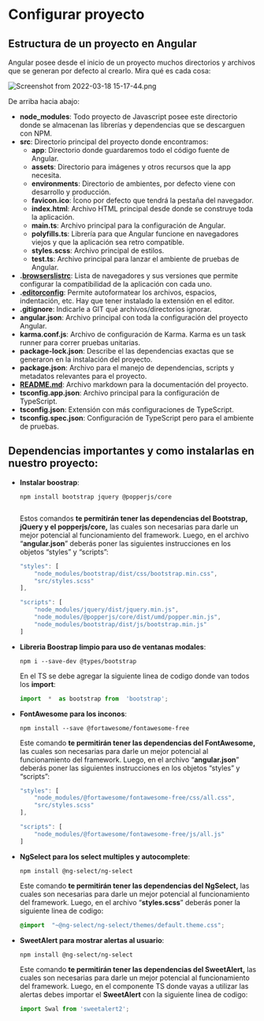 ﻿# Configurar proyecto

## Estructura de un proyecto en Angular
Angular posee desde el inicio de un proyecto muchos directorios y archivos que se generan por defecto al crearlo. Mira qué es cada cosa:

![Screenshot from 2022-03-18 15-17-44.png](https://static.platzi.com/media/user_upload/Screenshot%20from%202022-03-18%2015-17-44-f18ee55c-0a80-46bc-8566-1a41df1daf38.jpg)

De arriba hacia abajo:

-   **node_modules**: Todo proyecto de Javascript posee este directorio donde se almacenan las librerías y dependencias que se descarguen con NPM.
-   **src**: Directorio principal del proyecto donde encontramos:
    -   **app**: Directorio donde guardaremos todo el código fuente de Angular.
    -   **assets**: Directorio para imágenes y otros recursos que la app necesita.
    -   **environments**: Directorio de ambientes, por defecto viene con desarrollo y producción.
    -   **favicon.ico**: Ícono por defecto que tendrá la pestaña del navegador.
    -   **index.html**: Archivo HTML principal desde donde se construye toda la aplicación.
    -   **main.ts**: Archivo principal para la configuración de Angular.
    -   **polyfills.ts**: Librería para que Angular funcione en navegadores viejos y que la aplicación sea retro compatible.
    -   **styles.scss**: Archivo principal de estilos.
    -   **test.ts**: Archivo principal para lanzar el ambiente de pruebas de Angular.
-   **.[browserslistrc](https://browserslist.dev/)**: Lista de navegadores y sus versiones que permite configurar la compatibilidad de la aplicación con cada uno.
-   **.[editorconfig](https://editorconfig.org/)**: Permite autoformatear los archivos, espacios, indentación, etc. Hay que tener instalado la extensión en el editor.
-   **.gitignore**: Indicarle a GIT qué archivos/directorios ignorar.
-   **angular.json**: Archivo principal con toda la configuración del proyecto Angular.
-   **karma.conf.js**: Archivo de configuración de Karma. Karma es un task runner para correr pruebas unitarias.
-   **package-lock.json**: Describe el las dependencias exactas que se generaron en la instalación del proyecto.
-   **package.json**: Archivo para el manejo de dependencias, scripts y metadatos relevantes para el proyecto.
-   **[README.md](http://readme.md/)**: Archivo markdown para la documentación del proyecto.
-   **tsconfig.app.json**: Archivo principal para la configuración de TypeScript.
-   **tsconfig.json**: Extensión con más configuraciones de TypeScript.
-   **tsconfig.spec.json**: Configuración de TypeScript pero para el ambiente de pruebas.

## Dependencias importantes y como instalarlas en nuestro proyecto:

 - **Instalar boostrap**: 
	```
	npm install bootstrap jquery @popperjs/core


	```
	Estos comandos **te permitirán tener las dependencias del Bootstrap, jQuery y el popperjs/core,** las cuales son necesarias para darle un mejor potencial al funcionamiento del framework. Luego, en el archivo “**angular.json**” deberás poner las siguientes instrucciones en los objetos “styles” y “scripts”:
					 
	``` js
	"styles": [
		"node_modules/bootstrap/dist/css/bootstrap.min.css",
		"src/styles.scss"
	],

	"scripts": [
		"node_modules/jquery/dist/jquery.min.js",
		"node_modules/@popperjs/core/dist/umd/popper.min.js",
		"node_modules/bootstrap/dist/js/bootstrap.min.js"
	]

	```
	
- **Libreria Boostrap limpio para uso de ventanas modales**:
	``` 
	npm i --save-dev @types/bootstrap 

	```
	En el TS se debe agregar la siguiente linea de codigo donde van todos los **import**:
	``` ts
	import  *  as bootstrap from  'bootstrap';

	```
- **FontAwesome para los inconos**:
	``` 
	npm install --save @fortawesome/fontawesome-free

	```
	Este comando **te permitirán tener las dependencias del FontAwesome,** 			las cuales son necesarias para darle un mejor potencial al funcionamiento del framework. Luego, en el archivo “**angular.json**” deberás poner las siguientes instrucciones en los objetos “styles” y “scripts”:
	``` js
	"styles": [
		"node_modules/@fortawesome/fontawesome-free/css/all.css",
		"src/styles.scss"
	],

	"scripts": [
		"node_modules/@fortawesome/fontawesome-free/js/all.js"
	]

	```
- **NgSelect para los select multiples y autocomplete**:
	``` 
	npm install @ng-select/ng-select

	```
	Este comando **te permitirán tener las dependencias del NgSelect,** las cuales son necesarias para darle un mejor potencial al funcionamiento del framework. Luego, en el archivo “**styles.scss**” deberás poner la siguiente linea de codigo:
	``` scss
	@import  "~@ng-select/ng-select/themes/default.theme.css";

	```
 - **SweetAlert para mostrar alertas al usuario**:
   	``` 
	npm install @ng-select/ng-select

	```
	Este comando **te permitirán tener las dependencias del SweetAlert,** las cuales son necesarias para darle un mejor potencial al funcionamiento del framework. Luego, en el componente TS donde vayas a utilizar las alertas debes importar el **SweetAlert** con la siguiente linea de codigo:
	``` ts
	import Swal from 'sweetalert2';

	```
